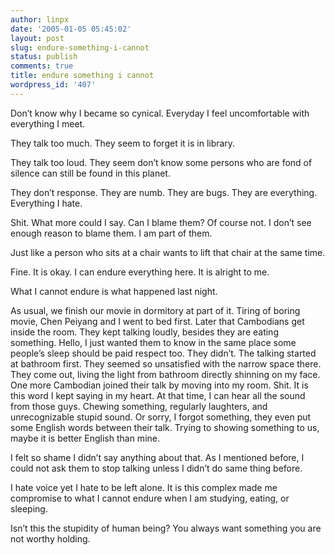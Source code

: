 ```yaml
---
author: linpx
date: '2005-01-05 05:45:02'
layout: post
slug: endure-something-i-cannot
status: publish
comments: true
title: endure something i cannot
wordpress_id: '407'
---
```


Don’t know why I became so cynical. Everyday I feel uncomfortable with
everything I meet.


They talk too much. They seem to forget it is in library.


They talk too loud. They seem don’t know some persons who are fond of silence
can still be found in this planet.


They don’t response. They are numb. They are bugs. They are everything.
Everything I hate.


Shit. What more could I say. Can I blame them? Of course not. I don’t see
enough reason to blame them. I am part of them.


Just like a person who sits at a chair wants to lift that chair at the same
time.


Fine. It is okay. I can endure everything here. It is alright to me.


What I cannot endure is what happened last night.


As usual, we finish our movie in dormitory at part of it. Tiring of boring
movie, Chen Peiyang and I went to bed first. Later that Cambodians get inside
the room. They kept talking loudly, besides they are eating something. Hello,
I just wanted them to know in the same place some people’s sleep should be
paid respect too. They didn’t. The talking started at bathroom first. They
seemed so unsatisfied with the narrow space there. They come out, living the
light from bathroom directly shinning on my face. One more Cambodian joined
their talk by moving into my room. Shit. It is this word I kept saying in my
heart. At that time, I can hear all the sound from those guys. Chewing
something, regularly laughters, and unrecognizable stupid sound. Or sorry, I
forgot something, they even put some English words between their talk. Trying
to showing something to us, maybe it is better English than mine.


I felt so shame I didn’t say anything about that. As I mentioned before, I
could not ask them to stop talking unless I didn’t do same thing before.


I hate voice yet I hate to be left alone. It is this complex made me
compromise to what I cannot endure when I am studying, eating, or sleeping.


Isn’t this the stupidity of human being? You always want something you are not
worthy holding.

